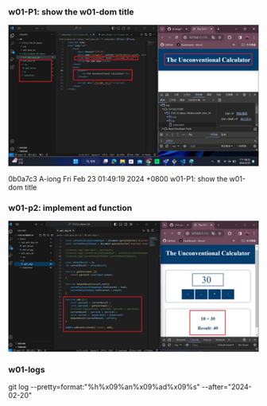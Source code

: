 ### w01-P1: show the w01-dom title

![](w01-p1.jpg)


0b0a7c3 A-iong  Fri Feb 23 01:49:19 2024 +0800  w01-P1: show the w01-dom title




### w01-p2: implement ad function

![](w01-p2.jpg)


### w01-logs

git log --pretty=format:"%h%x09%an%x09%ad%x09%s" --after="2024-02-20"